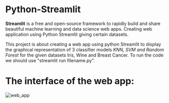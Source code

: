# Python-Streamlit
**Streamlit** is a free and open-source framework to rapidly build and share beautiful machine learning and data science web apps. 
Creating web application using Python Streamlit giving certain datasets.

This project is about creating a web app using python Streamlit to display the graphical representation of 3 classifier models *KNN, SVM and Random Forest* for the given datasets Iris, Wine and Breast Cancer.
To run the code we should use "streamlit run filename.py".

# The interface of the web app:

![web_app](https://user-images.githubusercontent.com/108650014/235848141-2e8a5e5d-8d74-40c7-b9ab-aead6af13329.png)
